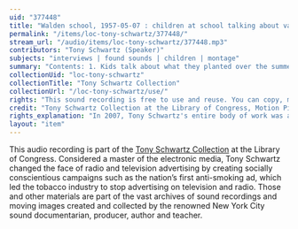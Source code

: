 ```yaml
---
uid: "377448"
title: "Walden school, 1957-05-07 : children at school talking about various"
permalink: "/items/loc-tony-schwartz/377448/"
stream_url: "/audio/items/loc-tony-schwartz/377448.mp3"
contributors: "Tony Schwartz (Speaker)"
subjects: "interviews | found sounds | children | montage"
summary: "Contents: 1. Kids talk about what they planted over the summer (5:56) -- 2. Kids play with and talk about chicks followed by kids shouting and playing (3:06) -- 3. Kids in playground : precocious kid recounts the time his electric clock went haywire as well as other comments followed by the sound of swings and toy guns (2:04) -- 4. More kids in playground (3:07) -- 5. Tony interviews \"Michael\" on his nursery school, favorite games, favorite story, and favorite TV program (3:07) -- 6. Kids talk about their favorite game, squirting water (2:29) -- 7. Teach with kids : what is round? ((3:30) -- 8. Classroom : teachers talking, kid crying, kids playing, laughing, talking, squeaking, etc., kids talk about hair, \"Jingle bells,\" girl talking about a sleepover at Aunt Goldie's, talk about tape recorders (18:41)."
collectionUid: "loc-tony-schwartz"
collectionTitle: "Tony Schwartz Collection"
collectionUrl: "/loc-tony-schwartz/use/"
rights: "This sound recording is free to use and reuse. You can copy, modify, distribute and perform the work, even for commercial purposes, all without asking permission. Attribution is recommended but not required."
credit: "Tony Schwartz Collection at the Library of Congress, Motion Picture, Broadcasting and Recorded Sound Division."
rights_explanation: "In 2007, Tony Schwartz's entire body of work was acquired by the Library of Congress, thus the Library reserves the right to make his recordings available for reuse as long as those recordings do not contain embedded material to which Schwartz did not own the copyright. Therefore, Citizen DJ excludes: (1) recordings that contain music or speeches from identifiable or named performers and composers, (2) radio broadcasts, and (3) commercials."
layout: "item"
---
```


This audio recording is part of the [Tony Schwartz Collection](https://www.loc.gov/rr/record/schwartzcollection.html) at the Library of Congress. Considered a master of the electronic media, Tony Schwartz changed the face of radio and television advertising by creating socially conscientious campaigns such as the nation’s first anti-smoking ad, which led the tobacco industry to stop advertising on television and radio. Those and other materials are part of the vast archives of sound recordings and moving images created and collected by the renowned New York City sound documentarian, producer, author and teacher.